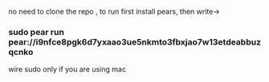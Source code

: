 no need to clone the repo ,
to run first install pears,
then write->
### sudo pear run pear://i9nfce8pgk6d7yxaao3ue5nkmto3fbxjao7w13etdeabbuzqcnko
wire sudo only if you are using mac
